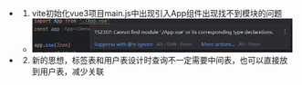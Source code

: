 - 1. vite初始化vue3项目main.js中出现引入App组件出现找不到模块的问题
	- ![error](../assets/image_1682407406884_0.png)
- 2. 新的思想，标签表和用户表设计时查询不一定需要中间表，也可以直接放到用户表，减少关联